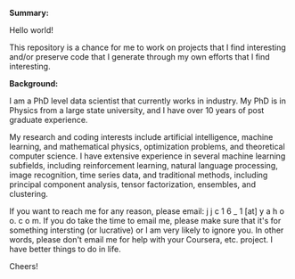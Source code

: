 **Summary:**

Hello world!

This repository is a chance for me to work on projects that I find interesting and/or preserve code that I generate through my own efforts that I find interesting.

**Background:**

I am a PhD level data scientist that currently works in industry. My PhD is in Physics from a large state university, and I have over 10 years of post graduate 
experience. 

My research and coding interests include artificial intelligence, machine learning, and mathematical physics, optimization problems, and theoretical computer science. I have
extensive experience in several machine learning subfields, including reinforcement learning, natural language processing, image recognition, time series data, and traditional
methods, including principal component analysis, tensor factorization, ensembles, and clustering.

If you want to reach me for any reason, please email: j j c 1 6 _ 1  [at]  y a h o o. c o m. If you do take the time to email me, please make sure that it's for something
intersting (or lucrative) or I am very likely to ignore you. In other words, please don't email me for help with your Coursera, etc. project. I have better things to do in life. 

Cheers!
